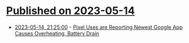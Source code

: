 # [Published on 2023-05-14](index.md)

* [2023-05-14, 21:25:00](https://tech.slashdot.org/story/23/05/14/2123224/pixel-uses-are-reporting-newest-google-app-causes-overheating-battery-drain?utm_source=rss1.0mainlinkanon&utm_medium=feed) - [Pixel Uses are Reporting Newest Google App Causes Overheating, Battery Drain](https://tech.slashdot.org/story/23/05/14/2123224/pixel-uses-are-reporting-newest-google-app-causes-overheating-battery-drain?utm_source=rss1.0mainlinkanon&utm_medium=feed)

